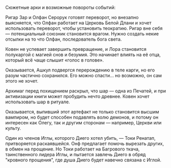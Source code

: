 Сюжетные арки и возможные повороты событий:

Ригар Зар и Олфан Серорук готовят переворот, но внезапно выясняется, что Олфан работает на Церковь Белой Длани и хочет использовать переворот, чтобы установить теократию. Ригар вне себя — потенциальный союзник становится врагом. Нужно создать некие отсылки на то что Олфан, последователь бога света.

Ковен не успевает завершить превращение, и Лора становится полукаргой с магией снов и безумия. Это начинает влиять на её отца, который всё чаще слышит «голос в голове».

Оказывается, Ашкул подвергся перерождению в теле карги, но его разум частично сохранился. Его можно спасти... но возможно, он сам этого не хочет.

Архимаг перед похищением раскрыл, что шар — одна из Печатей, и при активизации книги может пробудить нечто древнее. Ковен хочет использовать шар в ритуале.

Оказывается, выпивший этот артефакт не только становится высшим вампиром, но будет способен подавлять волю демонов, и потому он интересен как Олегу, так и другим сторонам — например, Церкви или культу.


Один из членов Иглы, которого Диего хотел убить, — Токи Ренатап, притворяется раскаявшейся. Онф предлагает помочь вырезать других, в обмен на прощение. Но Токи работает на Багрового ткача, таинственного лидера Иглы, и пытается завлечь Диего в обряд "кровного прощения", где душа Диего будет навечно связана с Иглой.
